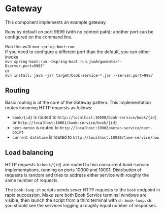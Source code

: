 # Gateway

This component implements an example gateway.

Runs by default on port 9999 (with no context path);
another port can be configured on the command line.

Run this with `mvn spring-boot:run`.  
If you need to configure a different port than the default, you can either invoke  
`mvn spring-boot:run -Dspring-boot.run.jvmArguments="-Dserver.port=9987"`  
or   
`mvn install; java -jar target/book-service-*.jar --server.port=9987`

## Routing

Basic routing is at the core of the Gateway pattern. This
implementation routes incoming HTTP requests as follows:
* `book/{id}` is routed to `http://localhost:10000/book-service/book/{id}` or `http://localhost:10001/book-service/book/{id}`
* `next-meteo` is routed to `http://localhost:10002/meteo-service/next-point`
* `current-datetime` is routed to `http://localhost:10010/time-service/now`

## Load balancing

HTTP requests to `book/{id}` are routed to two concurrent _book-service_ implementations, 
running on ports 10000 and 10001. Distribution of requests is random and tries to address either
service with roughly the same number of requests.

The `book-loop.sh` scripts sends sever HTTP requests to the `book` endpoint in rapid succession. 
Make sure both Book Service terminal windows are visible, then launch the script from 
a third terminal with `sh book-loop.sh`: you should see the services logging a roughly 
equal number of responses.



